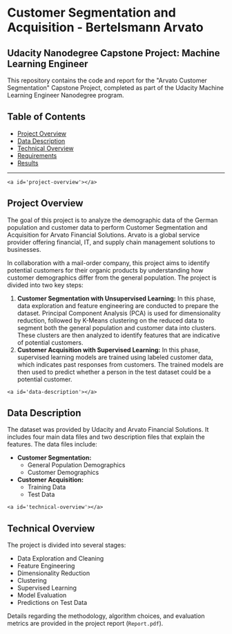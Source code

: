 
# Customer Segmentation and Acquisition - Bertelsmann Arvato

## Udacity Nanodegree Capstone Project: Machine Learning Engineer

This repository contains the code and report for the "Arvato Customer Segmentation" Capstone Project, completed as part of the Udacity Machine Learning Engineer Nanodegree program.

## Table of Contents

- [Project Overview](#project-overview)
- [Data Description](#data-description)
- [Technical Overview](#technical-overview)
- [Requirements](#requirements)
- [Results](#results)

---

`<a id='project-overview'></a>`

## Project Overview

The goal of this project is to analyze the demographic data of the German population and customer data to perform Customer Segmentation and Acquisition for Arvato Financial Solutions. Arvato is a global service provider offering financial, IT, and supply chain management solutions to businesses.

In collaboration with a mail-order company, this project aims to identify potential customers for their organic products by understanding how customer demographics differ from the general population. The project is divided into two key steps:

1. **Customer Segmentation with Unsupervised Learning:** In this phase, data exploration and feature engineering are conducted to prepare the dataset. Principal Component Analysis (PCA) is used for dimensionality reduction, followed by K-Means clustering on the reduced data to segment both the general population and customer data into clusters. These clusters are then analyzed to identify features that are indicative of potential customers.
2. **Customer Acquisition with Supervised Learning:** In this phase, supervised learning models are trained using labeled customer data, which indicates past responses from customers. The trained models are then used to predict whether a person in the test dataset could be a potential customer.

`<a id='data-description'></a>`

## Data Description

The dataset was provided by Udacity and Arvato Financial Solutions. It includes four main data files and two description files that explain the features. The data files include:

- **Customer Segmentation:**
  - General Population Demographics
  - Customer Demographics
- **Customer Acquisition:**
  - Training Data
  - Test Data

`<a id='technical-overview'></a>`

## Technical Overview

The project is divided into several stages:

- Data Exploration and Cleaning
- Feature Engineering
- Dimensionality Reduction
- Clustering
- Supervised Learning
- Model Evaluation
- Predictions on Test Data

Details regarding the methodology, algorithm choices, and evaluation metrics are provided in the project report (`Report.pdf`).
